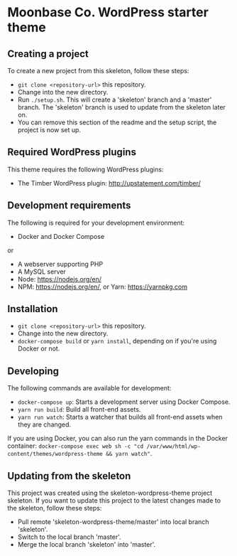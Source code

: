 # Moonbase Co. WordPress starter theme

## Creating a project
To create a new project from this skeleton, follow these steps:

* `git clone <repository-url>` this repository.
* Change into the new directory.
* Run `./setup.sh`. This will create a 'skeleton' branch and a 'master' branch. The 'skeleton' branch is used to update from the skeleton later on.
* You can remove this section of the readme and the setup script, the project is now set up.

## Required WordPress plugins
This theme requires the following WordPress plugins:

* The Timber WordPress plugin: http://upstatement.com/timber/

## Development requirements
The following is required for your development environment:

* Docker and Docker Compose

or

* A webserver supporting PHP
* A MySQL server
* Node: https://nodejs.org/en/
* NPM: https://nodejs.org/en/, or Yarn: https://yarnpkg.com

## Installation

* `git clone <repository-url>` this repository.
* Change into the new directory.
* `docker-compose build` or `yarn install`, depending on if you're using Docker or not.

## Developing
The following commands are available for development:

* `docker-compose up`: Starts a development server using Docker Compose.
* `yarn run build`: Build all front-end assets.
* `yarn run watch`: Starts a watcher that builds all front-end assets when they are changed.

If you are using Docker, you can also run the yarn commands in the Docker container: `docker-compose exec web sh -c "cd /var/www/html/wp-content/themes/wordpress-theme && yarn watch"`.

## Updating from the skeleton
This project was created using the skeleton-wordpress-theme project skeleton. If you want to update this project to the latest changes made to the skeleton, follow these steps:

* Pull remote 'skeleton-wordpress-theme/master' into local branch 'skeleton'.
* Switch to the local branch 'master'.
* Merge the local branch 'skeleton' into 'master'.
